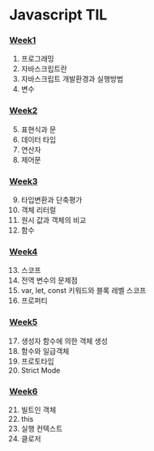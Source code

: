 # Javascript TIL
### [Week1](https://github.com/sr0020/TIL/tree/main/Javascript/week%201)
01. 프로그래밍
02. 자바스크립트란
03. 자바스크립트 개발환경과 실행방법
04. 변수
### [Week2](https://github.com/sr0020/TIL/tree/main/Javascript/week%202)
05. 표현식과 문
06. 데이터 타입
07. 연산자
08. 제어문
### [Week3](https://github.com/sr0020/TIL/tree/main/Javascript/week%203)
09. 타입변환과 단축평가
10. 객체 리터럴
11. 원시 값과 객체의 비교
12. 함수
### [Week4](https://github.com/sr0020/TIL/tree/main/Javascript/week%204)
13. 스코프
14. 전역 변수의 문제점
15. var, let, const 키워드와 블록 레벨 스코프
16. 프로퍼티 
### [Week5](https://github.com/sr0020/TIL/tree/main/Javascript/week%205)
17. 생성자 함수에 의한 객체 생성
18. 함수와 일급객체
19. 프로토타입
20. Strict Mode
### [Week6](https://github.com/sr0020/TIL/tree/main/Javascript/week%206)
21. 빌트인 객체
22. this
23. 실행 컨텍스트
24. 클로저
